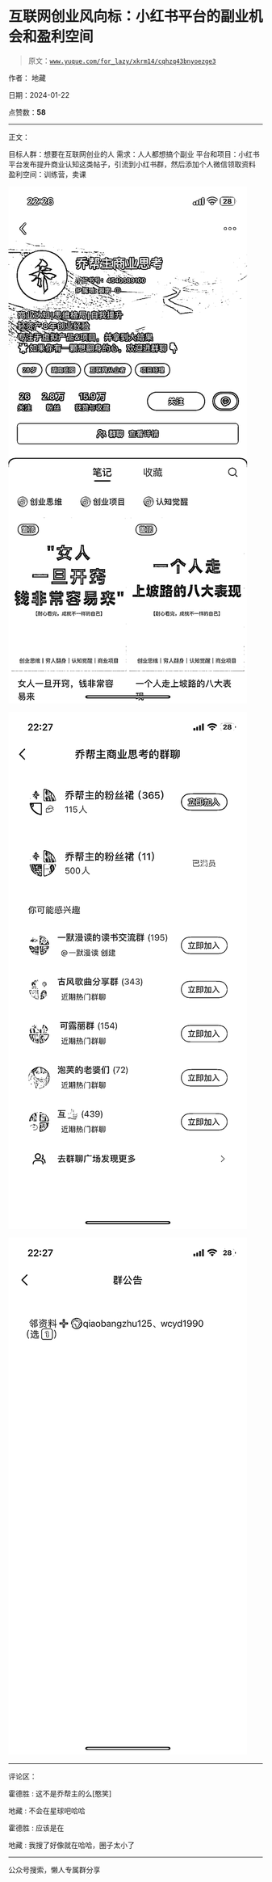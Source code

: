 # 互联网创业风向标：小红书平台的副业机会和盈利空间

> 原文：[`www.yuque.com/for_lazy/xkrm14/cqhzq43bnyoezge3`](https://www.yuque.com/for_lazy/xkrm14/cqhzq43bnyoezge3)

作者： 地藏

日期：2024-01-22

点赞数：**58**

* * *

正文：

目标人群：想要在互联网创业的人 需求：人人都想搞个副业 平台和项目：小红书平台发布提升商业认知这类帖子，引流到小红书群，然后添加个人微信领取资料
盈利空间：训练营，卖课

![](img/b9f734c365c458ff24c87e44acf48989.png)

![](img/46073853bd153e42950774e891bb8e28.png)

![](img/4b0544c19c5a218b434e62387442bc65.png)

* * *

评论区：

霍德胜 : 这不是乔帮主的么[憨笑]

地藏 : 不会在星球吧哈哈

霍德胜 : 应该是在

地藏 : 我搜了好像就在哈哈，圈子太小了

* * *

公众号搜索，懒人专属群分享